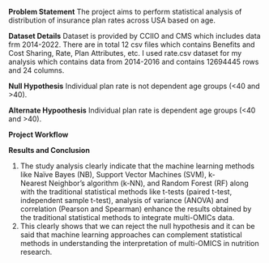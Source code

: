 **Problem Statement**
The project aims to perform statistical analysis of distribution of insurance plan rates across USA based on age.

**Dataset Details**
Dataset is provided by CCIIO and CMS which includes data frm 2014-2022. There are in total 12 csv files which contains Benefits and Cost Sharing, Rate, Plan Attributes, etc.
I used rate.csv dataset for my analysis which contains data from 2014-2016 and contains 12694445 rows and 24 columns.

**Null Hypothesis**
Individual plan rate is not dependent age groups (<40 and >40).

**Alternate Hypoothesis**
Individual plan rate is dependent age groups (<40 and >40).

**Project Workflow**


**Results and Conclusion**
1. The study analysis clearly indicate that the machine learning methods like Naïve Bayes (NB), Support Vector Machines (SVM), k-Nearest Neighbor’s algorithm (k-NN), and Random Forest (RF) 
   along with the traditional statistical methods like t-tests (paired t-test, independent sample t-test), analysis of variance (ANOVA) and correlation (Pearson and Spearman) enhance the results
   obtained by the traditional statistical methods to integrate multi-OMICs data. ​​
2. This clearly shows that we can reject the null hypothesis and it can be said that machine learning approaches can complement statistical methods in understanding
   the interpretation of multi-OMICS in nutrition research.







